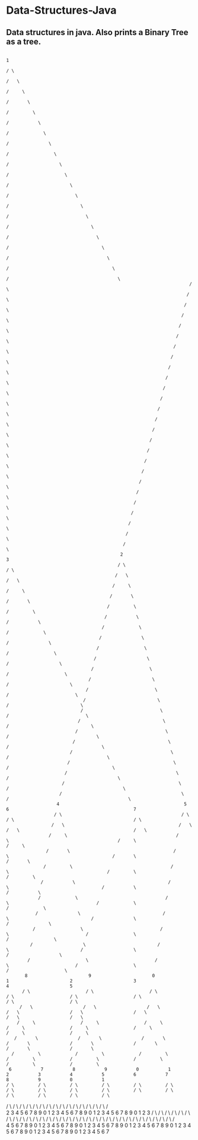 # Data-Structures-Java
Data structures in java. Also prints a Binary Tree as a tree.
-----------------------------------------------------
                                                                                               1
                                                                                              / \
                                                                                             /   \
                                                                                            /     \
                                                                                           /       \
                                                                                          /         \
                                                                                         /           \
                                                                                        /             \
                                                                                       /               \
                                                                                      /                 \
                                                                                     /                   \
                                                                                    /                     \
                                                                                   /                       \
                                                                                  /                         \
                                                                                 /                           \
                                                                                /                             \
                                                                               /                               \
                                                                              /                                 \
                                                                             /                                   \
                                                                            /                                     \
                                                                           /                                       \
                                                                          /                                         \
                                                                         /                                           \
                                                                        /                                             \
                                                                       /                                               \
                                                                      /                                                 \
                                                                     /                                                   \
                                                                    /                                                     \
                                                                   /                                                       \
                                                                  /                                                         \
                                                                 /                                                           \
                                                                /                                                             \
                                                               /                                                               \
                                                              /                                                                 \
                                                             /                                                                   \
                                                            /                                                                     \
                                                           /                                                                       \
                                                          /                                                                         \
                                                         /                                                                           \
                                                        /                                                                             \
                                                       /                                                                               \
                                                      /                                                                                 \
                                                     /                                                                                   \
                                                    /                                                                                     \
                                                   /                                                                                       \
                                                  /                                                                                         \
                                                 /                                                                                           \
                                                /                                                                                             \
                                               2                                                                                               3
                                              / \                                                                                             / \
                                             /   \                                                                                           /   \
                                            /     \                                                                                         /     \
                                           /       \                                                                                       /       \
                                          /         \                                                                                     /         \
                                         /           \                                                                                   /           \
                                        /             \                                                                                 /             \
                                       /               \                                                                               /               \
                                      /                 \                                                                             /                 \
                                     /                   \                                                                           /                   \
                                    /                     \                                                                         /                     \
                                   /                       \                                                                       /                       \
                                  /                         \                                                                     /                         \
                                 /                           \                                                                   /                           \
                                /                             \                                                                 /                             \
                               /                               \                                                               /                               \
                              /                                 \                                                             /                                 \
                             /                                   \                                                           /                                   \
                            /                                     \                                                         /                                     \
                           /                                       \                                                       /                                       \
                          /                                         \                                                     /                                         \
                         /                                           \                                                   /                                           \
                        /                                             \                                                 /                                             \
                       4                                               5                                               6                                               7
                      / \                                             / \                                             / \                                             / \
                     /   \                                           /   \                                           /   \                                           /   \
                    /     \                                         /     \                                         /     \                                         /     \
                   /       \                                       /       \                                       /       \                                       /       \
                  /         \                                     /         \                                     /         \                                     /         \
                 /           \                                   /           \                                   /           \                                   /           \
                /             \                                 /             \                                 /             \                                 /             \
               /               \                               /               \                               /               \                               /               \
              /                 \                             /                 \                             /                 \                             /                 \
             /                   \                           /                   \                           /                   \                           /                   \
            /                     \                         /                     \                         /                     \                         /                     \
           8                       9                       0                       1                       2                       3                       4                       5
          / \                     / \                     / \                     / \                     / \                     / \                     / \                     / \
         /   \                   /   \                   /   \                   /   \                   /   \                   /   \                   /   \                   /   \
        /     \                 /     \                 /     \                 /     \                 /     \                 /     \                 /     \                 /     \
       /       \               /       \               /       \               /       \               /       \               /       \               /       \               /       \
      /         \             /         \             /         \             /         \             /         \             /         \             /         \             /         \
     6           7           8           9           0           1           2           3           4           5           6           7           8           9           0           1
    / \         / \         / \         / \         / \         / \         / \         / \         / \         / \         / \         / \         / \         / \         / \         / \
   /   \       /   \       /   \       /   \       /   \       /   \       /   \       /   \       /   \       /   \       /   \       /   \       /   \       /   \       /   \       /   \
  2     3     4     5     6     7     8     9     0     1     2     3     4     5     6     7     8     9     0     1     2     3     4     5     6     7     8     9     0     1     2     3
 / \   / \   / \   / \   / \   / \   / \   / \   / \   / \   / \   / \   / \   / \   / \   / \   / \   / \   / \   / \   / \   / \   / \   / \   / \   / \   / \   / \   / \   / \   / \   / \
4   5 6   7 8   9 0   1 2   3 4   5 6   7 8   9 0   1 2   3 4   5 6   7 8   9 0   1 2   3 4   5 6   7 8   9 0   1 2   3 4   5 6   7 8   9 0   1 2   3 4   5 6   7 8   9 0   1 2   3 4   5 6   7
